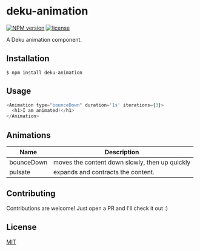 
# deku-animation
[![NPM version][npm-image]][npm-url]
[![license][license-image]][license-url]

A Deku animation component.

## Installation

    $ npm install deku-animation

## Usage

```js
<Animation type="bounceDown" duration='1s' iterations={3}>
  <h1>I am animated!</h1>
</Animation>
```

## Animations

| Name | Description          |
| ------------- | ----------- |
| bounceDown      | moves the content down slowly, then up quickly |
| pulsate     | expands and contracts the content.     |

## Contributing

Contributions are welcome! Just open a PR and I'll check it out :)

## License

[MIT](https://tldrlegal.com/license/mit-license)

[npm-image]: https://img.shields.io/npm/v/deku-animation.svg?style=flat-square
[npm-url]: https://npmjs.org/package/deku-animation
[license-image]: https://img.shields.io/npm/l/express.svg
[license-url]: https://tldrlegal.com/license/mit-license
